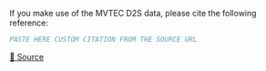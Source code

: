 If you make use of the MVTEC D2S data, please cite the following reference:

``` bibtex
PASTE HERE CUSTOM CITATION FROM THE SOURCE URL
```

[🔗 Source](https://arxiv.org/abs/1804.08292)